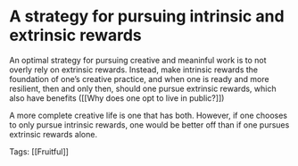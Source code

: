 # A strategy for pursuing intrinsic and extrinsic rewards

An optimal strategy for pursuing creative and meaninful work is to not overly rely on extrinsic rewards. Instead, make intrinsic rewards the foundation of one’s creative practice, and when one is ready and more resilient, then and only then, should one pursue extrinsic rewards, which also have benefits ([[Why does one opt to live in public?]])

A more complete creative life is one that has both. However, if one chooses to only pursue intrinsic rewards, one would be better off than if one pursues extrinsic rewards alone.

Tags: [[Fruitful]]

